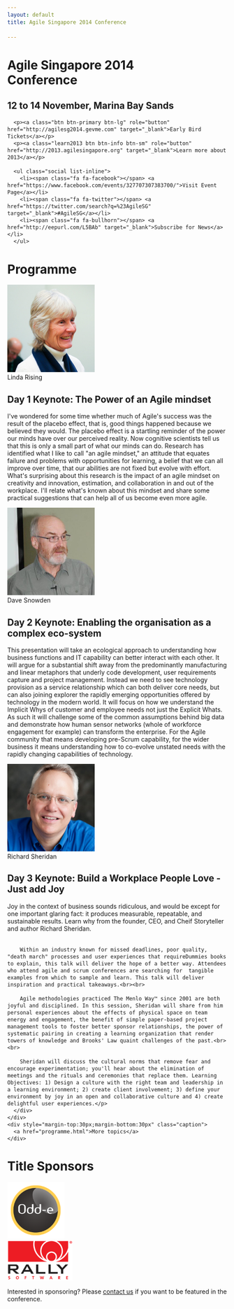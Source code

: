 ```yaml
---
layout: default
title: Agile Singapore 2014 Conference

---
```


<div class="jumbotron">
   <div class="container text-center">
      <h1>Agile Singapore 2014<br/>Conference</h1>
      <h2>12 to 14 November, Marina Bay Sands</h2>

      <p><a class="btn btn-primary btn-lg" role="button" href="http://agilesg2014.gevme.com" target="_blank">Early Bird Tickets</a></p>
      <p><a class="learn2013 btn btn-info btn-sm" role="button" href="http://2013.agilesingapore.org" target="_blank">Learn more about 2013</a></p>

      <ul class="social list-inline">
        <li><span class="fa fa-facebook"></span> <a href="https://www.facebook.com/events/327707307383700/">Visit Event Page</a></li>
        <li><span class="fa fa-twitter"></span> <a href="https://twitter.com/search?q=%23AgileSG" target="_blank">#AgileSG</a></li>
        <li><span class="fa fa-bullhorn"></span> <a href="http://eepurl.com/L5BAb" target="_blank">Subscribe for News</a></li>
      </ul>
   </div>
</div>

<div class="programme">
  <div class="container text-center">
    <h1 class="page-header">Programme</h1>
    <div class="row">
      <div class="col-md-2">
        <div class="thumbnail">
          <a href="speakers.html#linda_rising"><img src="img/speakers/linda_rising.jpg"  class="img-circle" width="200"></a>
          <div class="caption">Linda Rising</div>
        </div>
      </div>
      <div class="session col-md-10 text-left">
        <h2>Day 1 Keynote: The Power of an Agile mindset</h2>
        <p>I've wondered for some time whether much of Agile's success was the result of the placebo effect, that is, good things happened because we believed they would. The placebo effect is a startling reminder of the power our minds have over our perceived reality. Now cognitive scientists tell us that this is only a small part of what our minds can do. Research has identified what I like to call "an agile mindset," an attitude that equates failure and problems with opportunities for learning, a belief that we can all improve over time, that our abilities are not fixed but evolve with effort. What's surprising about this research is the impact of an agile mindset on creativity and innovation, estimation, and collaboration in and out of the workplace. I'll relate what's known about this mindset and share some practical suggestions that can help all of us become even more agile.</p>
      </div>
    </div>
    <div class="row">
      <div class="col-md-2">
        <div class="thumbnail">
          <a href="speakers.html#dave_snowden"><img src="img/speakers/dave_snowden.jpg"  class="img-circle" width="200" height="200"></a>
          <div class="caption">Dave Snowden</div>
        </div>
      </div>
      <div class="session col-md-10 text-left">
        <h2>Day 2 Keynote: Enabling the organisation as a complex eco-system</h2>
        <p>This presentation will take an ecological approach to understanding how business functions and IT capability can better interact with each other.  It will argue for a substantial shift away from the predominantly manufacturing and linear metaphors that underly code development, user requirements capture and project management.  Instead we need to see technology provision as a service relationship which can both deliver core needs, but can also joining explorer the rapidly emerging opportunities offered by technology in the modern world.  It will focus on how we understand the Implicit Whys of customer and employee needs not just the Explicit Whats.  As such it will challenge some of the common assumptions behind big data and demonstrate how human sensor networks (whole of workforce engagement for example) can transform the enterprise.  For the Agile community that means developing pre-Scrum capability, for the wider business it means understanding how to co-evolve unstated needs with the rapidly changing capabilities of technology.</p>
      </div>
    </div>
    <div class="row">
      <div class="col-md-2">
        <div class="thumbnail">
          <a href="speakers.html#sheridan"><img src="img/speakers/sheridan.jpg" class="img-circle" width="200"></a>
          <div class="caption">Richard Sheridan</div>
        </div>
      </div>
      <div class="session col-md-10 text-left">
        <h2>Day 3 Keynote: Build a Workplace People Love - Just add Joy</h2>
        <p>Joy in the context of business sounds ridiculous, and would be except for one important glaring fact: it produces measurable, repeatable, and sustainable results. Learn why from the founder, CEO, and Cheif Storyteller and author Richard Sheridan. <br><br>

        Within an industry known for missed deadlines, poor quality, "death march" processes and user experiences that requireDummies books to explain, this talk will deliver the hope of a better way. Attendees who attend agile and scrum conferences are searching for  tangible examples from which to sample and learn. This talk will deliver inspiration and practical takeaways.<br><br>

        Agile methodologies practiced The Menlo Way™ since 2001 are both joyful and disciplined. In this session, Sheridan will share from him personal experiences about the effects of physical space on team energy and engagement, the benefit of simple paper-based project management tools to foster better sponsor relationships, the power of systematic pairing in creating a learning organization that render towers of knowledge and Brooks' Law quaint challenges of the past.<br><br>

        Sheridan will discuss the cultural norms that remove fear and encourage experimentation; you'll hear about the elimination of meetings and the rituals and ceremonies that replace them. Learning Objectives: 1) Design a culture with the right team and leadership in a learning environment; 2) create client involvement; 3) define your environment by joy in an open and collaborative culture and 4) create delightful user experiences.</p>
      </div>
    </div>
    <div style="margin-top:30px;margin-bottom:30px" class="caption">
      <a href="programme.html">More topics</a>
    </div>
  </div>
</div>

<div class="sponsors-brief">
  <div class="container text-center">
    <h1 class="page-header">Title Sponsors</h1>
    <div class="row">
      <div class="col-md-3"></div>
      <div class="col-md-3">
        <div class="thumbnail">
          <a href="http://odd-e.com" target="_blank"><img src="img/sponsors/Odd-e.png" width="130"></a>
        </div>
      </div>
      <div class="col-md-3">
        <div class="thumbnail">
          <a href="http://www.rallydev.com/asia" target="_blank"><img src="img/sponsors/Rally.png" width="150"></a>
        </div>
      </div>
    </div>
    <div class="row">
      <div class="col-md-12">
        <p style="margin-bottom:30px">Interested in sponsoring? Please <a href="mailto:ask2014@agilesingapore.org">contact us</a> if you want to be featured in the conference.</p>
      </div>
    </div>
  </div>
</div>
